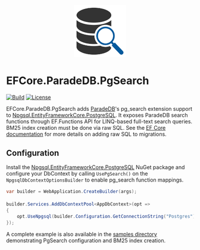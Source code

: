 <h1 align="center">
    <img alt="Logo" src="logo/pgsearch-logo.svg" width="140"/>
</h1>

# EFCore.ParadeDB.PgSearch

[![Build](https://github.com/nandor23/EFCore.ParadeDB.PgSearch/actions/workflows/build.yml/badge.svg?branch=main)](https://github.com/nandor23/EFCore.ParadeDB.PgSearch/actions/workflows/build.yml)
[![License](https://img.shields.io/github/license/nandor23/EFCore.ParadeDB.PgSearch)](https://opensource.org/license/mit)

EFCore.ParadeDB.PgSearch adds [ParadeDB](https://www.paradedb.com/)'s pg_search extension support to [Npgsql.EntityFrameworkCore.PostgreSQL](https://www.npgsql.org/efcore/index.html?tabs=onconfiguring). 
It exposes ParadeDB search functions through EF.Functions API for LINQ-based full-text search queries. BM25 index creation must be done via raw SQL. See the [EF Core documentation](https://learn.microsoft.com/en-us/ef/core/managing-schemas/migrations/managing?tabs=dotnet-core-cli#adding-raw-sql) for more details on adding raw SQL to migrations.

## Configuration

Install the [Npgsql.EntityFrameworkCore.PostgreSQL](https://www.nuget.org/packages/Npgsql.EntityFrameworkCore.PostgreSQL/10.0.0-rc.1#readme-body-tab) NuGet package and configure your DbContext by calling `UsePgSearch()` on the `NpgsqlDbContextOptionsBuilder` to enable pg_search function mappings.

```c#
var builder = WebApplication.CreateBuilder(args);

builder.Services.AddDbContextPool<AppDbContext>(opt =>
{
    opt.UseNpgsql(builder.Configuration.GetConnectionString("Postgres"), o => o.UsePgSearch())
});
```

A complete example is also available in the [samples directory](https://github.com/nandor23/EFCore.ParadeDB.PgSearch/tree/main/samples/EFCore.ParadeDB.PgSearch.Api) demonstrating PgSearch configuration and BM25 index creation.